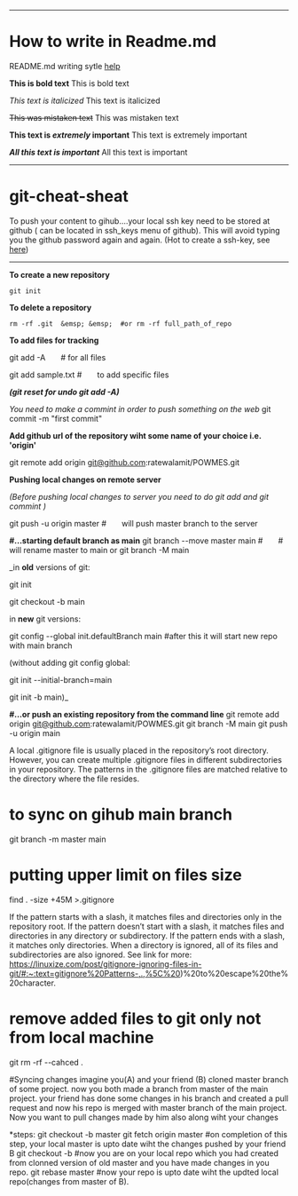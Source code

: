 ----
# How to write in Readme.md

README.md writing sytle [help](https://docs.github.com/en/get-started/writing-on-github/getting-started-with-writing-and-formatting-on-github/basic-writing-and-formatting-syntax#section-links)

**This is bold text**	This is bold text

*This text is italicized*	This text is italicized

~~This was mistaken text~~	This was mistaken text

**This text is _extremely_ important**	This text is extremely important

***All this text is important***	All this text is important

----

# git-cheat-sheat

To push your content to gihub....your local ssh key need to be stored at github ( can be located in ssh_keys menu of github). This will avoid typing you the github password again and again.
(Hot to create a ssh-key, see [here](https://gist.github.com/surhudm/4b04da1682a15ded4c7a1a3da0514955))

----

**To create a new repository** 
```shell
git init   
```

**To delete a repository**
```shell
rm -rf .git  &emsp; &emsp;  #or rm -rf full_path_of_repo

```

**To add files for tracking**

git add -A      &nbsp; &nbsp; &nbsp;  \#  for all files

git add sample.txt   \#  &nbsp; &nbsp; &nbsp;  to add specific files

***(git reset for undo git add -A)***

*You need to make a commint in order to push something on the web*
git commit -m "first commit"

**Add github url of the repository wiht some name of your choice i.e. 'origin'**

git remote add origin git@github.com:ratewalamit/POWMES.git

**Pushing local changes on remote server**

*(Before pushing local changes to server you need to do git add and git commint )*

git push -u origin master     \#  &nbsp; &nbsp; &nbsp; will push master branch to the server


**#...starting default branch as main**
git branch --move master main   \#  &nbsp; &nbsp; &nbsp;  \# will rename master to main
or 
git branch -M main 

_in **old** versions of git:

git init

git checkout -b main

in **new** git versions: 

git config --global init.defaultBranch main        \#after this it will start new repo with main branch

(without adding git config global:

git init --initial-branch=main

git init -b main)_ 



**#…or push an existing repository from the command line**
git remote add origin git@github.com:ratewalamit/POWMES.git
git branch -M main
git push -u origin main

A local .gitignore file is usually placed in the repository’s root directory. However, you can create multiple .gitignore files in different subdirectories in your repository. The patterns in the .gitignore files are matched relative to the directory where the file resides.

# to sync on gihub main branch
git branch -m master main 








# putting upper limit on files size
find . -size +45M >.gitignore

If the pattern starts with a slash, it matches files and directories only in the repository root.
If the pattern doesn’t start with a slash, it matches files and directories in any directory or subdirectory.
If the pattern ends with a slash, it matches only directories. When a directory is ignored, all of its files and subdirectories are also ignored.
See link for more:
https://linuxize.com/post/gitignore-ignoring-files-in-git/#:~:text=gitignore%20Patterns-,.,%5C%20)%20to%20escape%20the%20character.

# remove added files to git only not from local machine
git rm -rf --cahced .

#Syncing changes
imagine you(A) and your friend (B) cloned master branch of some project. 
now you both made a branch from master of the main project. 
your friend has done some changes in his branch and created a pull request and now his repo is merged with master branch of the main project.
Now you want to pull changes made by him also along wiht your changes



*steps:
    git checkout -b master 
    git fetch origin master   #on completion of this step, your local  master is upto date wiht the changes pushed by your friend B
    git checkout -b <your branch>  #now you are on your local repo which you had created from clonned version of old master and you     have made changes in you repo.
    git rebase master   #now your repo is upto date wiht the updted local repo(changes from master of B).
